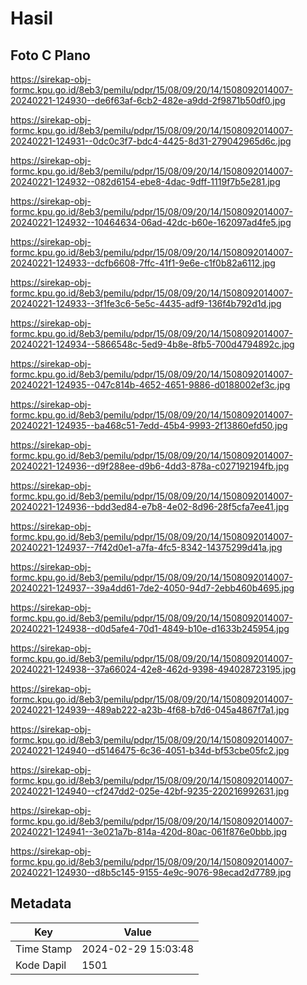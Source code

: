 # Hasil

## Foto C Plano

https://sirekap-obj-formc.kpu.go.id/8eb3/pemilu/pdpr/15/08/09/20/14/1508092014007-20240221-124930--de6f63af-6cb2-482e-a9dd-2f9871b50df0.jpg

https://sirekap-obj-formc.kpu.go.id/8eb3/pemilu/pdpr/15/08/09/20/14/1508092014007-20240221-124931--0dc0c3f7-bdc4-4425-8d31-279042965d6c.jpg

https://sirekap-obj-formc.kpu.go.id/8eb3/pemilu/pdpr/15/08/09/20/14/1508092014007-20240221-124932--082d6154-ebe8-4dac-9dff-1119f7b5e281.jpg

https://sirekap-obj-formc.kpu.go.id/8eb3/pemilu/pdpr/15/08/09/20/14/1508092014007-20240221-124932--10464634-06ad-42dc-b60e-162097ad4fe5.jpg

https://sirekap-obj-formc.kpu.go.id/8eb3/pemilu/pdpr/15/08/09/20/14/1508092014007-20240221-124933--dcfb6608-7ffc-41f1-9e6e-c1f0b82a6112.jpg

https://sirekap-obj-formc.kpu.go.id/8eb3/pemilu/pdpr/15/08/09/20/14/1508092014007-20240221-124933--3f1fe3c6-5e5c-4435-adf9-136f4b792d1d.jpg

https://sirekap-obj-formc.kpu.go.id/8eb3/pemilu/pdpr/15/08/09/20/14/1508092014007-20240221-124934--5866548c-5ed9-4b8e-8fb5-700d4794892c.jpg

https://sirekap-obj-formc.kpu.go.id/8eb3/pemilu/pdpr/15/08/09/20/14/1508092014007-20240221-124935--047c814b-4652-4651-9886-d0188002ef3c.jpg

https://sirekap-obj-formc.kpu.go.id/8eb3/pemilu/pdpr/15/08/09/20/14/1508092014007-20240221-124935--ba468c51-7edd-45b4-9993-2f13860efd50.jpg

https://sirekap-obj-formc.kpu.go.id/8eb3/pemilu/pdpr/15/08/09/20/14/1508092014007-20240221-124936--d9f288ee-d9b6-4dd3-878a-c027192194fb.jpg

https://sirekap-obj-formc.kpu.go.id/8eb3/pemilu/pdpr/15/08/09/20/14/1508092014007-20240221-124936--bdd3ed84-e7b8-4e02-8d96-28f5cfa7ee41.jpg

https://sirekap-obj-formc.kpu.go.id/8eb3/pemilu/pdpr/15/08/09/20/14/1508092014007-20240221-124937--7f42d0e1-a7fa-4fc5-8342-14375299d41a.jpg

https://sirekap-obj-formc.kpu.go.id/8eb3/pemilu/pdpr/15/08/09/20/14/1508092014007-20240221-124937--39a4dd61-7de2-4050-94d7-2ebb460b4695.jpg

https://sirekap-obj-formc.kpu.go.id/8eb3/pemilu/pdpr/15/08/09/20/14/1508092014007-20240221-124938--d0d5afe4-70d1-4849-b10e-d1633b245954.jpg

https://sirekap-obj-formc.kpu.go.id/8eb3/pemilu/pdpr/15/08/09/20/14/1508092014007-20240221-124938--37a66024-42e8-462d-9398-494028723195.jpg

https://sirekap-obj-formc.kpu.go.id/8eb3/pemilu/pdpr/15/08/09/20/14/1508092014007-20240221-124939--489ab222-a23b-4f68-b7d6-045a4867f7a1.jpg

https://sirekap-obj-formc.kpu.go.id/8eb3/pemilu/pdpr/15/08/09/20/14/1508092014007-20240221-124940--d5146475-6c36-4051-b34d-bf53cbe05fc2.jpg

https://sirekap-obj-formc.kpu.go.id/8eb3/pemilu/pdpr/15/08/09/20/14/1508092014007-20240221-124940--cf247dd2-025e-42bf-9235-220216992631.jpg

https://sirekap-obj-formc.kpu.go.id/8eb3/pemilu/pdpr/15/08/09/20/14/1508092014007-20240221-124941--3e021a7b-814a-420d-80ac-061f876e0bbb.jpg

https://sirekap-obj-formc.kpu.go.id/8eb3/pemilu/pdpr/15/08/09/20/14/1508092014007-20240221-124930--d8b5c145-9155-4e9c-9076-98ecad2d7789.jpg


## Metadata

| Key        | Value               |
| ---------- | ------------------- |
| Time Stamp | 2024-02-29 15:03:48 |
| Kode Dapil | 1501                |



